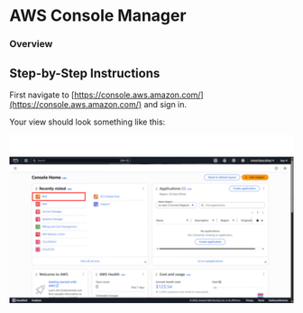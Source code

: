 # AWS Console Manager

### Overview


## Step-by-Step Instructions


First navigate to [https://console.aws.amazon.com/](https://console.aws.amazon.com/) and sign in.

Your view should look something like this:

![Console Home](/resources/edited-console-pics/1edited-console-home.png)